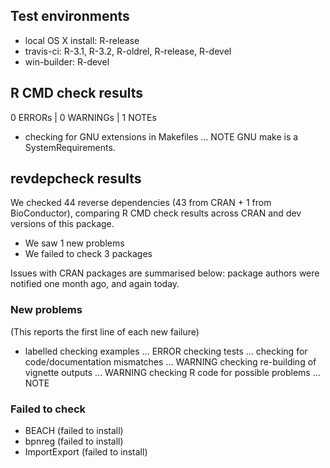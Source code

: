 ## Test environments
* local OS X install: R-release
* travis-ci: R-3.1, R-3.2, R-oldrel, R-release, R-devel
* win-builder: R-devel

## R CMD check results
0 ERRORs | 0 WARNINGs | 1 NOTEs

* checking for GNU extensions in Makefiles ... NOTE
  GNU make is a SystemRequirements.

## revdepcheck results

We checked 44 reverse dependencies (43 from CRAN + 1 from BioConductor), comparing R CMD check results across CRAN and dev versions of this package.

 * We saw 1 new problems
 * We failed to check 3 packages

Issues with CRAN packages are summarised below: package authors were notified one month ago, and again today.

### New problems
(This reports the first line of each new failure)

* labelled
  checking examples ... ERROR
  checking tests ...
  checking for code/documentation mismatches ... WARNING
  checking re-building of vignette outputs ... WARNING
  checking R code for possible problems ... NOTE

### Failed to check

* BEACH        (failed to install)
* bpnreg       (failed to install)
* ImportExport (failed to install)
